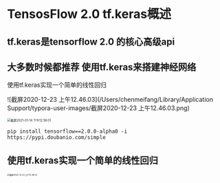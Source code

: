 # TensosFlow 2.0 tf.keras概述

## tf.keras是tensorflow 2.0 的核心高级api

## 大多数时候都推荐 使用tf.keras来搭建神经网络

使用tf.keras实现一个简单的线性回归

![截屏2020-12-23 上午12.46.03](/Users/chenmeifang/Library/Application Support/typora-user-images/截屏2020-12-23 上午12.46.03.png)

<img src="/Users/chenmeifang/Library/Application Support/typora-user-images/截屏2021-01-14 下午12.56.01.png" alt="截屏2021-01-14 下午12.56.01" style="zoom: 50%;" />

```
pip install tensorflow==2.0.0-alpha0 -i https://pypi.doubanio.com/simple
```



## 使用tf.keras实现一个简单的线性回归



<img src="/Users/chenmeifang/Library/Application Support/typora-user-images/截屏2020-12-23 上午12.48.53.png" alt="截屏2020-12-23 上午12.48.53" style="zoom:33%;" />